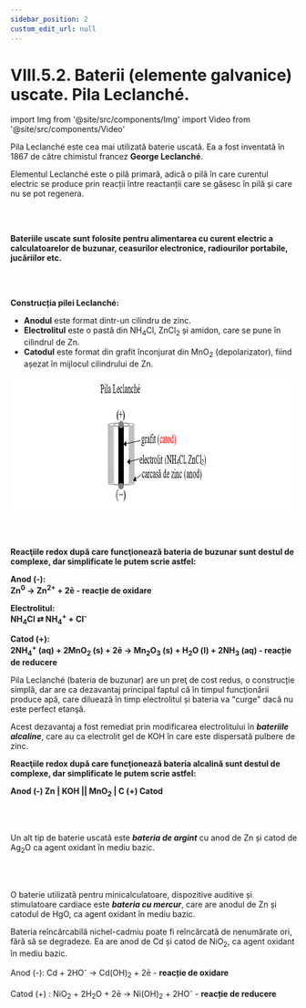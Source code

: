 ```yaml
---
sidebar_position: 2
custom_edit_url: null
---
```


# VIII.5.2. Baterii (elemente galvanice) uscate. Pila Leclanché.


import Img from '@site/src/components/Img'
import Video from '@site/src/components/Video'








<div class="alert alert--primary" role="alert">

Pila Leclanché este cea mai utilizată baterie uscată. Ea a fost inventată în 1867 de către chimistul francez **George Leclanché**.


Elementul Leclanché este o pilă primară, adică o pilă în care curentul electric se produce prin reacții între reactanții care se găsesc în pilă și care nu se pot regenera.


</div>


<br></br>

<div class="alert alert--warning" role="alert">

**Bateriile uscate sunt folosite pentru alimentarea cu curent electric a calculatoarelor de buzunar, ceasurilor electronice, radiourilor portabile, jucăriilor etc.**




</div>



<br></br>



<div class="alert alert--primary" role="alert">

**Construcția pilei Leclanché:**


- **Anodul** este format dintr-un cilindru de zinc.
- **Electrolitul** este o pastă din NH<sub>4</sub>Cl, ZnCl<sub>2</sub> și amidon, care se pune în cilindrul de Zn. 
- **Catodul** este format din grafit înconjurat din MnO<sub>2</sub> (depolarizator), fiind așezat în mijlocul cilindrului de Zn.



<Img className="img-responsive4" src="chimie/clasa12/capitolul8/VIII-5-2-baterii-uscate-pila-leclanche-poza1-constructia-pilei-leclanche.png" width="1000" height="234" lazy={false} />




</div>




<br></br>



<div class="alert alert--primary" role="alert">

**Reacţiile redox după care funcţionează bateria de buzunar sunt destul de complexe, dar simplificate le putem scrie astfel:**

**Anod (-):**   
**Zn<sup>0</sup> → Zn<sup>2+</sup> + 2ē - reacție de oxidare**

**Electrolitul:**   
**NH<sub>4</sub>Cl ⇄ NH<sub>4</sub><sup>+</sup> + Cl<sup>-</sup>**


**Catod (+):**   
**2NH<sub>4</sub><sup>+</sup> (aq) + 2MnO<sub>2</sub> (s) + 2ē → Mn<sub>2</sub>O<sub>3</sub> (s) + H<sub>2</sub>O (l) + 2NH<sub>3</sub> (aq) - reacție de reducere**

Pila Leclanché (bateria de buzunar) are un preţ de cost redus, o construcție simplă, dar are ca dezavantaj principal faptul că în timpul funcţionării produce apă, care diluează în timp electrolitul și bateria va "curge" dacă nu este perfect etanşă.

Acest dezavantaj a fost remediat prin modificarea electrolitului în ***bateriile alcaline***, care au ca electrolit gel de KOH în care este dispersată pulbere de zinc. 


**Reacţiile redox după care funcţionează bateria alcalină sunt destul de complexe, dar simplificate le putem scrie astfel:**

**Anod (-) Zn | KOH || MnO<sub>2</sub> | C (+) Catod**



</div>

<br></br>




<div class="alert alert--primary" role="alert">

Un alt tip de baterie uscată este ***bateria de argint*** cu anod de Zn și catod de Ag<sub>2</sub>O ca agent oxidant în mediu bazic.


</div>



<br></br>




<div class="alert alert--primary" role="alert">

O baterie utilizată pentru minicalculatoare, dispozitive auditive și stimulatoare cardiace este ***bateria cu mercur***, care are anodul de Zn și catodul de HgO, ca agent oxidant în mediu bazic.

Bateria reîncărcabilă nichel-cadmiu poate fi reîncărcată de nenumărate ori, fără să se degradeze. Ea are anod de Cd și catod de NiO<sub>2</sub>, ca agent oxidant în mediu bazic.

Anod (-): Cd + 2HO<sup>-</sup> → Cd(OH)<sub>2</sub> + 2ē - **reacție de oxidare**       

Catod (+) : NiO<sub>2</sub> + 2H<sub>2</sub>O + 2ē → Ni(OH)<sub>2</sub> + 2HO<sup>-</sup> - **reacție de reducere**




</div>

